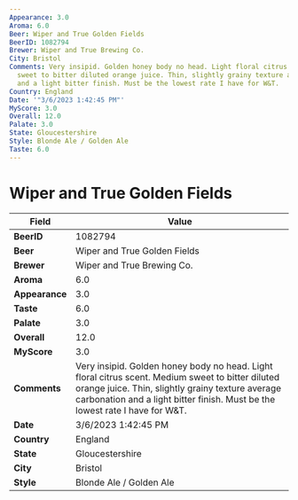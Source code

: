 ```yaml
---
Appearance: 3.0
Aroma: 6.0
Beer: Wiper and True Golden Fields
BeerID: 1082794
Brewer: Wiper and True Brewing Co.
City: Bristol
Comments: Very insipid. Golden honey body no head. Light floral citrus scent. Medium
  sweet to bitter diluted orange juice. Thin, slightly grainy texture average carbonation
  and a light bitter finish. Must be the lowest rate I have for W&T.
Country: England
Date: '"3/6/2023 1:42:45 PM"'
MyScore: 3.0
Overall: 12.0
Palate: 3.0
State: Gloucestershire
Style: Blonde Ale / Golden Ale
Taste: 6.0
---
```


# Wiper and True Golden Fields

| Field         | Value |
|---------------|-------|
| **BeerID** | 1082794 |
| **Beer** | Wiper and True Golden Fields |
| **Brewer** | Wiper and True Brewing Co. |
| **Aroma** | 6.0 |
| **Appearance** | 3.0 |
| **Taste** | 6.0 |
| **Palate** | 3.0 |
| **Overall** | 12.0 |
| **MyScore** | 3.0 |
| **Comments** | Very insipid. Golden honey body no head. Light floral citrus scent. Medium sweet to bitter diluted orange juice. Thin, slightly grainy texture average carbonation and a light bitter finish. Must be the lowest rate I have for W&T. |
| **Date** | 3/6/2023 1:42:45 PM |
| **Country** | England |
| **State** | Gloucestershire |
| **City** | Bristol |
| **Style** | Blonde Ale / Golden Ale |
